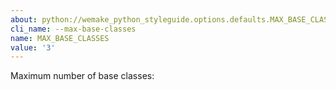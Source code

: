 ```yaml
---
about: python://wemake_python_styleguide.options.defaults.MAX_BASE_CLASSES
cli_name: --max-base-classes
name: MAX_BASE_CLASSES
value: '3'
---
```


Maximum number of base classes: